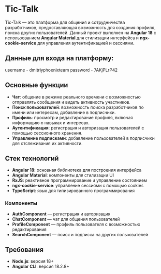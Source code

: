 # Tic-Talk

Tic-Talk — это платформа для общения и сотрудничества разработчиков, предоставляющая возможность для создания профиля, поиска других пользователей.
Данный проект выполнен на **Angular 18** с использованием **Angular Material** для стилизации интерфейса и **ngx-cookie-service** для управления аутентификацией и сессиями.

## Данные для входа на платформу:
username - dmitriyphoenixteam
password - 7AKjPLrP42


## Основные функции

- **Чат**: общение в режиме реального времени с возможностью отправлять сообщения и видеть активность участников.
- **Поиск пользователей**: возможность поиска разработчиков по имени или интересам, добавление в подписчики.
- **Профиль**: просмотр и редактирование профиля, включая информацию о навыках и интересах.
- **Аутентификация**: регистрация и авторизация пользователей с помощью сессионного хранения.
- **Управление подписками**: добавление пользователей в подписчики для отслеживания их активности.

## Стек технологий

- **Angular 18**: основная библиотека для построения интерфейса
- **Angular Material**: компоненты для стилизации UI
- **RxJS**: реактивное программирование и управление состоянием
- **ngx-cookie-service**: управление сессиями с помощью cookies
- **TypeScript**: язык для типизированного программирования


### Компоненты

- **AuthComponent** — регистрация и авторизация
- **ChatComponent** — чат для общения пользователей
- **ProfileComponent** — профиль пользователя с возможностью редактирования
- **SearchComponent** — поиск и подписка на других пользователей

## Требования

- **Node.js**: версия 18+
- **Angular CLI**: версия 18.2.8+
